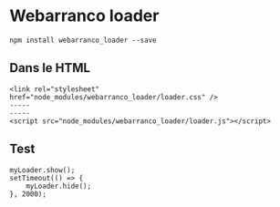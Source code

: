 # Webarranco loader

	npm install webarranco_loader --save

## Dans le HTML
	<link rel="stylesheet" href="node_modules/webarranco_loader/loader.css" />
	-----
	-----
	<script src="node_modules/webarranco_loader/loader.js"></script>

## Test
	myLoader.show();
	setTimeout(() => {
		myLoader.hide();
	}, 2000);

